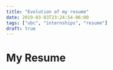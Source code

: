 ```yaml
---
title: "Evolution of my resume"
date: 2019-03-03T23:24:54-06:00
tags: ["ubc", "internships", "resume"]
draft: true
---
```


# My Resume